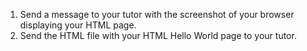 1. Send a message to your tutor with the screenshot of your browser displaying your HTML page.
2. Send the HTML file with your HTML Hello World page to your tutor.